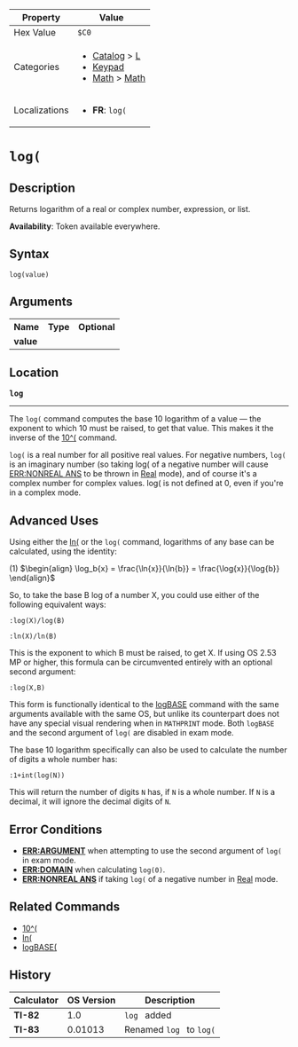 | Property      | Value |
|---------------|-------|
| Hex Value     | `$C0`|
| Categories    | <ul><li>[Catalog](<../categories/Catalog.md>) > [L](<../categories/Catalog.md#L>)</li><li>[Keypad](<../categories/Keypad.md>)</li><li>[Math](<../categories/Math.md>) > [Math](<../categories/Math.md#Math>)</li></ul> |
| Localizations | <ul><li><b>FR</b>: `log(`</li></ul> |

# `log(`

## Description
Returns logarithm of a real or complex number, expression, or list.


<b>Availability</b>: Token available everywhere.

## Syntax
`log(value)`

## Arguments
<table>
<tr><th>Name</th><th>Type</th><th>Optional</th></tr>

<tr><td><b>value</b></td><td></td><td></td></tr>

</table>

## Location
<tt><kbd><b>log</b></kbd></tt>
<hr>

The `log(` command computes the base 10 logarithm of a value — the exponent to which 10 must be raised, to get that value. This makes it the inverse of the [10^(](/ten-exponent) command.

`log(` is a real number for all positive real values. For negative numbers, `log(` is an imaginary number (so taking log( of a negative number will cause [ERR:NONREAL ANS](/errors#nonrealans) to be thrown in [Real](/real-mode) mode), and of course it's a complex number for complex values. log( is not defined at 0, even if you're in a complex mode.

## Advanced Uses

Using either the [ln(](/ln) or the `log(` command, logarithms of any base can be calculated, using the identity:

(1) $`\begin{align} \log_b{x} = \frac{\ln{x}}{\ln{b}} = \frac{\log{x}}{\log{b}} \end{align}`$ 

So, to take the base B log of a number X, you could use either of the following equivalent ways:

```ti-basic
:log(X)/log(B)
```

```ti-basic
:ln(X)/ln(B)
```

This is the exponent to which B must be raised, to get X. If using OS 2.53 MP or higher, this formula can be circumvented entirely with an optional second argument:

```ti-basic
:log(X,B)
```

This form is functionally identical to the [logBASE](/logbase) command with the same arguments available with the same OS, but unlike its counterpart does not have any special visual rendering when in `MATHPRINT` mode. Both `logBASE` and the second argument of `log(` are disabled in exam mode.

The base 10 logarithm specifically can also be used to calculate the number of digits a whole number has:

```ti-basic
:1+int(log(N))
```

This will return the number of digits `N` has, if `N` is a whole number. If `N` is a decimal, it will ignore the decimal digits of `N`.

## Error Conditions

*   **[ERR:ARGUMENT](/errors#argument)** when attempting to use the second argument of `log(` in exam mode.
*   **[ERR:DOMAIN](/errors#domain)** when calculating `log(0)`.
*   **[ERR:NONREAL ANS](/errors#nonrealans)** if taking `log(` of a negative number in [Real](/real-mode) mode.

## Related Commands

*   [10^(](/ten-exponent)
*   [ln(](/ln)
*   [logBASE(](/logbase)

## History
| Calculator | OS Version | Description |
|------------|------------|-------------|
| <b>TI-82</b> | 1.0 | `log ` added |
| <b>TI-83</b> | 0.01013 | Renamed `log ` to `log(`


